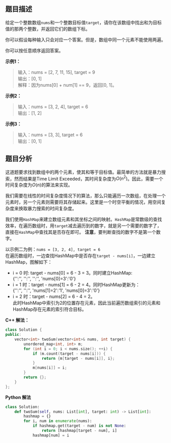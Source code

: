 ## 题目描述
给定一个整数数组`nums`和一个整数目标值`target`，请你在该数组中找出和为目标值的那两个整数，并返回它们的数组下标。

你可以假设每种输入只会对应一个答案。但是，数组中同一个元素不能使用两遍。

你可以按任意顺序返回答案。

__示例1：__
> 输入：nums = [2, 7, 11, 15], target = 9  
> 输出：[0, 1]  
> 解释：因为nums[0] + num[1] == 9，返回[0, 1]。

__示例2：__
> 输入：nums = [3, 2, 4], target = 6  
> 输出：[1, 2]

__示例3：__
> 输入：nums = [3, 3], target = 6  
> 输出：[0, 1] 

## 题目分析
这道题要求找到数组中的两个元素，使其和等于目标值。最简单的方法就是暴力搜索，然而结果是Time Limit Exceeded，其时间复杂度为$O(n^2)$。因此，需要一个时间复杂度为$O(n)$的算法来实现。

我们需要在线性的时间复杂度情况下的算法，那么只能遍历一次数组，在处理一个元素时，另一个元素则需要将其存储起来。这里是一个时空平衡的情况，用空间复杂度来换取暴力搜索的时间复杂度。

我们使用`HashMap`来建立数组元素和其坐标之间的映射。`HashMap`是常数级的查找效率，在遍历数组时，用`target`减去遍历到的数字，就是另一个需要的数字了，直接在`HashMap`中查找其是否存在即可。
__注意__，要判断查找的数字不是第一个数字。

以示例二为例：`nums = [3, 2, 4], target = 6`  
在遍历数组时，一边查找HashMap中是否存在`target - nums[i]`，一边建立HashMap，图解如下：  
* i = 0 时: target - nums[0] = 6 - 3 = 3。同时建立HashMap:  
  {'':'', '':'', '':'', 'nums[0]=3':'0'}
* i = 1 时：target - nums[1] = 6 - 2 = 4。同时HashMap更新为：  
  {'':'', '':'', 'nums[1]=2':'1', 'nums[0]=3':'0'}
* i = 2 时：target - nums[2] = 6 - 4 = 2。  
  此时HashMap中索引为2的位置存在元素，因此当前遍历数组索引的元素和HashMap存在元素的索引符合目标。 

__C++ 解法：__
```C++  
class Solution {
public:
    vector<int> twoSum(vector<int>& nums, int target) {
        unordered_map<int, int> m;
        for (int i = 0; i < nums.size(); ++i) {
            if (m.count(target - nums[i])) {
                return {m[target - nums[i]], i};
            }
            m[nums[i]] = i;
        }
        return {};
    }
};  
```

__Python 解法__
```Python
class Solution:
    def twoSum(self, nums: List[int], target: int) -> List[int]:
        hashmap = {}
        for i, num in enumerate(nums):
            if hashmap.get(target - num) is not None:
                return [hashmap[target - num], i]
            hashmap[num] = i
```